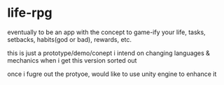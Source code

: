 # life-rpg
eventually to be an app with the concept to game-ify your life, tasks, setbacks, habits(god or bad), rewards, etc.

this is just a prototype/demo/conept
i intend on changing languages & mechanics when i get this version sorted out

once i fugre out the protyoe, would like to use unity engine to enhance it

